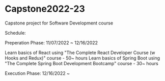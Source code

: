 # Capstone2022-23
Capstone project for Software Development course

Schedule:

Preperation Phase: 11/07/2022 ~ 12/16/2022

Learn basics of React using "The Complete React Developer Course (w Hooks and Redux)" course - 50~ hours
Learn basics of Spring Boot using "The Complete Spring Boot Development Bootcamp" course - 30~ hours

Execution Phase: 12/16/2022 ~ 

